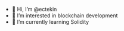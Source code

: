 - 👋 Hi, I’m @ectekin
- 👀 I’m interested in blockchain development
- 🌱 I’m currently learning Solidity

<!---
ectekin/ectekin is a ✨ special ✨ repository because its `README.md` (this file) appears on your GitHub profile.
You can click the Preview link to take a look at your changes.
--->
